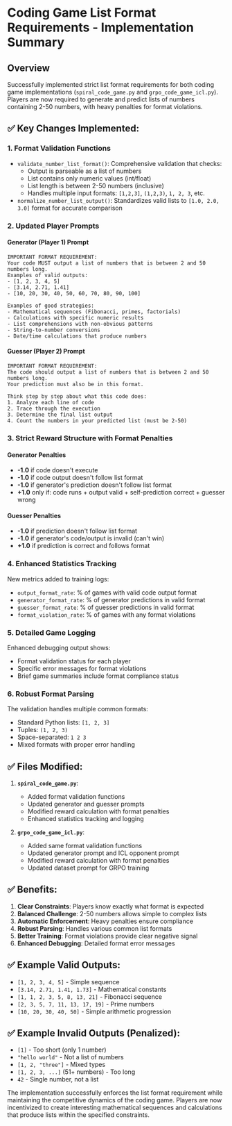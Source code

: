 # Coding Game List Format Requirements - Implementation Summary

## Overview

Successfully implemented strict list format requirements for both coding game implementations (`spiral_code_game.py` and `grpo_code_game_icl.py`). Players are now required to generate and predict lists of numbers containing 2-50 numbers, with heavy penalties for format violations.

## ✅ **Key Changes Implemented:**

### 1. **Format Validation Functions**

- `validate_number_list_format()`: Comprehensive validation that checks:
  - Output is parseable as a list of numbers
  - List contains only numeric values (int/float)
  - List length is between 2-50 numbers (inclusive)
  - Handles multiple input formats: `[1,2,3]`, `(1,2,3)`, `1, 2, 3`, etc.
- `normalize_number_list_output()`: Standardizes valid lists to `[1.0, 2.0, 3.0]` format for accurate comparison

### 2. **Updated Player Prompts**

#### Generator (Player 1) Prompt

```
IMPORTANT FORMAT REQUIREMENT:
Your code MUST output a list of numbers that is between 2 and 50 numbers long.
Examples of valid outputs:
- [1, 2, 3, 4, 5]
- [3.14, 2.71, 1.41]
- [10, 20, 30, 40, 50, 60, 70, 80, 90, 100]

Examples of good strategies:
- Mathematical sequences (Fibonacci, primes, factorials)
- Calculations with specific numeric results
- List comprehensions with non-obvious patterns
- String-to-number conversions
- Date/time calculations that produce numbers
```

#### Guesser (Player 2) Prompt

```
IMPORTANT FORMAT REQUIREMENT:
The code should output a list of numbers that is between 2 and 50 numbers long.
Your prediction must also be in this format.

Think step by step about what this code does:
1. Analyze each line of code
2. Trace through the execution
3. Determine the final list output
4. Count the numbers in your predicted list (must be 2-50)
```

### 3. **Strict Reward Structure with Format Penalties**

#### Generator Penalties

- **-1.0** if code doesn't execute
- **-1.0** if code output doesn't follow list format
- **-1.0** if generator's prediction doesn't follow list format
- **+1.0** only if: code runs + output valid + self-prediction correct + guesser wrong

#### Guesser Penalties

- **-1.0** if prediction doesn't follow list format
- **-1.0** if generator's code/output is invalid (can't win)
- **+1.0** if prediction is correct and follows format

### 4. **Enhanced Statistics Tracking**

New metrics added to training logs:

- `output_format_rate`: % of games with valid code output format
- `generator_format_rate`: % of generator predictions in valid format
- `guesser_format_rate`: % of guesser predictions in valid format
- `format_violation_rate`: % of games with any format violations

### 5. **Detailed Game Logging**

Enhanced debugging output shows:

- Format validation status for each player
- Specific error messages for format violations
- Brief game summaries include format compliance status

### 6. **Robust Format Parsing**

The validation handles multiple common formats:

- Standard Python lists: `[1, 2, 3]`
- Tuples: `(1, 2, 3)`
- Space-separated: `1 2 3`
- Mixed formats with proper error handling

## ✅ **Files Modified:**

1. **`spiral_code_game.py`**:
   - Added format validation functions
   - Updated generator and guesser prompts
   - Modified reward calculation with format penalties
   - Enhanced statistics tracking and logging

2. **`grpo_code_game_icl.py`**:
   - Added same format validation functions
   - Updated generator prompt and ICL opponent prompt
   - Modified reward calculation with format penalties
   - Updated dataset prompt for GRPO training

## ✅ **Benefits:**

1. **Clear Constraints**: Players know exactly what format is expected
2. **Balanced Challenge**: 2-50 numbers allows simple to complex lists
3. **Automatic Enforcement**: Heavy penalties ensure compliance
4. **Robust Parsing**: Handles various common list formats
5. **Better Training**: Format violations provide clear negative signal
6. **Enhanced Debugging**: Detailed format error messages

## ✅ **Example Valid Outputs:**

- `[1, 2, 3, 4, 5]` - Simple sequence
- `[3.14, 2.71, 1.41, 1.73]` - Mathematical constants
- `[1, 1, 2, 3, 5, 8, 13, 21]` - Fibonacci sequence
- `[2, 3, 5, 7, 11, 13, 17, 19]` - Prime numbers
- `[10, 20, 30, 40, 50]` - Simple arithmetic progression

## ✅ **Example Invalid Outputs (Penalized):**

- `[1]` - Too short (only 1 number)
- `"hello world"` - Not a list of numbers
- `[1, 2, "three"]` - Mixed types
- `[1, 2, 3, ...]` (51+ numbers) - Too long
- `42` - Single number, not a list

The implementation successfully enforces the list format requirement while maintaining the competitive dynamics of the coding game. Players are now incentivized to create interesting mathematical sequences and calculations that produce lists within the specified constraints.
